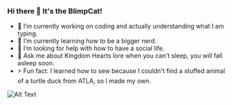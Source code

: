 ### Hi there 👋 It's the BlimpCat!


- 🔭 I’m currently working on coding and actually understanding what I am typing.
- 🌱 I’m currently learning how to be a bigger nerd.
- 🤔 I’m looking for help with how to have a social life.
- 💬 Ask me about Kingdom Hearts lore when you can't sleep, you will fall asleep soon.
- ⚡ Fun fact: I learned how to sew because I couldn't find a stuffed animal of a turtle duck from ATLA, so I made my own.

![Alt Text]([https://gfycat.com/lankyallboubou.gif](https://thumbs.gfycat.com/LankyAllBoubou-max-1mb.gif))
